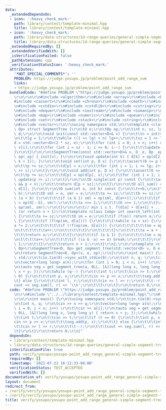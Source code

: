 ```yaml
---
data:
  _extendedDependsOn:
  - icon: ':heavy_check_mark:'
    path: library/contest/template-minimal.hpp
    title: library/contest/template-minimal.hpp
  - icon: ':heavy_check_mark:'
    path: library/data-structures/1d-range-queries/general-simple-segment-tree.hpp
    title: library/data-structures/1d-range-queries/general-simple-segment-tree.hpp
  _extendedRequiredBy: []
  _extendedVerifiedWith: []
  _isVerificationFailed: false
  _pathExtension: cpp
  _verificationStatusIcon: ':heavy_check_mark:'
  attributes:
    '*NOT_SPECIAL_COMMENTS*': ''
    PROBLEM: https://judge.yosupo.jp/problem/point_add_range_sum
    links:
    - https://judge.yosupo.jp/problem/point_add_range_sum
  bundledCode: "#define PROBLEM \"https://judge.yosupo.jp/problem/point_add_range_sum\"\
    \r\n\r\n\r\n#include <algorithm>\r\n#include <array>\r\n#include <bitset>\r\n\
    #include <cassert>\r\n#include <chrono>\r\n#include <cmath>\r\n#include <complex>\r\
    \n#include <cstdio>\r\n#include <cstdlib>\r\n#include <cstring>\r\n#include <ctime>\r\
    \n#include <deque>\r\n#include <iostream>\r\n#include <iomanip>\r\n#include <list>\r\
    \n#include <map>\r\n#include <numeric>\r\n#include <queue>\r\n#include <random>\r\
    \n#include <set>\r\n#include <stack>\r\n#include <string>\r\n#include <unordered_map>\r\
    \n#include <vector>\r\n\r\nusing namespace std;\n\r\ntemplate <class D, class\
    \ Op> struct SegmentTree {\r\n\tD e;\r\n\tOp op;\r\n\tint n, sz, lg;  \r\n\tstd::vector<D>\
    \ d;\r\n\r\n\tvoid init(const std::vector<D>& v) {\r\n\t\tn = int(v.size());\r\
    \n\t\tlg = 1;\r\n\t\twhile ((1 << lg) < n) lg++;\r\n\t\tsz = 1 << lg;\r\n\t\t\
    d = std::vector<D>(2 * sz, e);\r\n\t\tfor (int i = 0; i < n; i++) d[sz + i] =\
    \ v[i];\r\n\t\tfor (int i = sz - 1; i >= 0; i--) {\r\n\t\t\tupdate(i);\r\n\t\t\
    }\r\n\t}\r\n\r\n\tSegmentTree(const std::vector<D>& v, D _e, Op _op) : e(_e),\
    \ op(_op) { init(v); }\r\n\r\n\tvoid update(int k) { d[k] = op(d[2 * k], d[2 *\
    \ k + 1]); }\r\n\r\n\tvoid set(int p, D x) {\r\n\t\tassert(0 <= p && p < n);\r\
    \n\t\tp += sz;\r\n\t\td[p] = x;\r\n\t\tfor (int i = 1; i <= lg; i++) update(p\
    \ >> i);\r\n\t}\r\n\r\n\tvoid add(int p, D x) {\r\n\t\tassert(0 <= p && p < n);\r\
    \n\t\tp += sz;\r\n\t\td[p] = op(d[p], x);\r\n\t\tfor (int i = 1; i <= lg; i++)\
    \ update(p >> i);\r\n\t}\r\n\r\n\tD single(int p) const {\r\n\t\tassert(0 <= p\
    \ && p < n);\r\n\t\treturn d[p + sz];\r\n\t}\r\n\r\n\tD all_sum() const { return\
    \ d[1]; }\r\n\t\r\n\tD sum(int a, int b) const {\r\n\t\t++b;\r\n\t\tassert(a <=\
    \ b);\r\n\t\tD sml = e, smr = e;\r\n\t\ta += sz;\r\n\t\tb += sz;\r\n\t\twhile\
    \ (a < b) {\r\n\t\t\tif (a & 1) sml = op(sml, d[a++]);\r\n\t\t\tif (b & 1) smr\
    \ = op(d[--b], smr);\r\n\t\t\ta >>= 1;\r\n\t\t\tb >>= 1;\r\n\t\t}\r\n\t\treturn\
    \ op(sml, smr);\r\n\t}\r\n\r\n\t// min i s.t. f(d[a] + d[a+1] + ... d[i]) == true\
    \ (or return n + 1)\r\n\ttemplate <class Comp> int search_left(int a, Comp f)\
    \ {\r\n\t\ta += sz;\r\n\t\tD sm = e;\r\n\t\tif (f(e)) return a;\r\n\t\twhile (true)\
    \ {\r\n\t\t\tif (f(op(sm, d[a]))) {\r\n\t\t\t\twhile (a < sz) {\r\n\t\t\t\t\t\
    a *= 2;\r\n\t\t\t\t\tif (!f(op(sm, d[a]))) {\r\n\t\t\t\t\t\tsm = op(sm, d[a]);\r\
    \n\t\t\t\t\t\ta++;\r\n\t\t\t\t\t}\r\n\t\t\t\t}\r\n\t\t\t\ta = a + 1 - sz;\r\n\t\
    \t\t\treturn a;\r\n\t\t\t}\r\n\t\t\tif (a & 1) {\r\n\t\t\t\tsm = op(sm, d[a]);\r\
    \n\t\t\t\ta++;\r\n\t\t\t\tif ((a & -a) == a) break;\r\n\t\t\t}\r\n\t\t\ta >>=\
    \ 1;\r\n\t\t}\r\n\t\treturn n + 1;\r\n\t}\r\n};\r\n\r\ntemplate <class D, class\
    \ Op>\r\nSegmentTree<D, Op> get_segment_tree(std::vector<D> v, D e, Op op) {\r\
    \n\treturn SegmentTree<D, Op>(v, e, op);\r\n}\r\n\r\nint main() {\r\n\tusing namespace\
    \ std;\r\n\tcin.tie(0)->sync_with_stdio(0);\r\n\tint n, q; \r\n\tcin >> n >> q;\r\
    \n\tvector<long long> a(n);\r\n\tfor (int i = 0; i < n; i++) \r\n\t\tcin >> a[i];\r\
    \n\tauto seg = get_segment_tree(a, 0LL, [&](long long x, long long y) { return\
    \ x + y; });\r\n\twhile (q--) {\r\n\t\tint t;\r\n\t\tcin >> t;\r\n\t\tif (t ==\
    \ 0) {\r\n\t\t\tint p, x;\r\n\t\t\tcin >> p >> x;\r\n\t\t\tseg.add(p, x);\r\n\t\
    \t} else {\r\n\t\t\tint l, r;\r\n\t\t\tcin >> l >> r;\r\n\t\t\t--r;\r\n\t\t\t\
    cout << seg.sum(l, r) << '\\n';\r\n\t\t}\r\n\t}\r\n\treturn 0;\r\n}\n"
  code: "#define PROBLEM \"https://judge.yosupo.jp/problem/point_add_range_sum\"\r\
    \n\r\n#include \"../../library/contest/template-minimal.hpp\"\r\n#include \"../../library/data-structures/1d-range-queries/general-simple-segment-tree.hpp\"\
    \r\n\r\nint main() {\r\n\tusing namespace std;\r\n\tcin.tie(0)->sync_with_stdio(0);\r\
    \n\tint n, q; \r\n\tcin >> n >> q;\r\n\tvector<long long> a(n);\r\n\tfor (int\
    \ i = 0; i < n; i++) \r\n\t\tcin >> a[i];\r\n\tauto seg = get_segment_tree(a,\
    \ 0LL, [&](long long x, long long y) { return x + y; });\r\n\twhile (q--) {\r\n\
    \t\tint t;\r\n\t\tcin >> t;\r\n\t\tif (t == 0) {\r\n\t\t\tint p, x;\r\n\t\t\t\
    cin >> p >> x;\r\n\t\t\tseg.add(p, x);\r\n\t\t} else {\r\n\t\t\tint l, r;\r\n\t\
    \t\tcin >> l >> r;\r\n\t\t\t--r;\r\n\t\t\tcout << seg.sum(l, r) << '\\n';\r\n\t\
    \t}\r\n\t}\r\n\treturn 0;\r\n}"
  dependsOn:
  - library/contest/template-minimal.hpp
  - library/data-structures/1d-range-queries/general-simple-segment-tree.hpp
  isVerificationFile: true
  path: verify/yosupo/yosupo-point_add_range_general-simple-segment-tree.test.cpp
  requiredBy: []
  timestamp: '2022-07-21 16:12:33-04:00'
  verificationStatus: TEST_ACCEPTED
  verifiedWith: []
documentation_of: verify/yosupo/yosupo-point_add_range_general-simple-segment-tree.test.cpp
layout: document
redirect_from:
- /verify/verify/yosupo/yosupo-point_add_range_general-simple-segment-tree.test.cpp
- /verify/verify/yosupo/yosupo-point_add_range_general-simple-segment-tree.test.cpp.html
title: verify/yosupo/yosupo-point_add_range_general-simple-segment-tree.test.cpp
---
```

